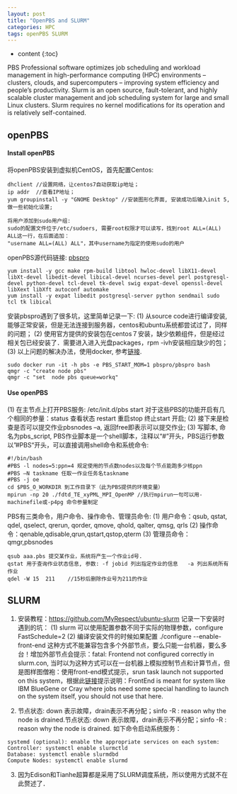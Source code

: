 ```yaml
---
layout: post
title: "OpenPBS and SLURM"
categories: HPC
tags: openPBS SLURM
--- 
```


* content
{:toc}

PBS Professional software optimizes job scheduling and workload management in high-performance computing (HPC) environments – clusters, clouds, and supercomputers – improving system efficiency and people’s productivity. Slurm is an open source, fault-tolerant, and highly scalable cluster management and job scheduling system for large and small Linux clusters. Slurm requires no kernel modifications for its operation and is relatively self-contained.




## **openPBS**

#### **Install openPBS**

将openPBS安装到虚拟机CentOS，首先配置Centos:
```
dhclient //设置网络，让centos7自动获取ip地址；
ip addr  //查看IP地址；
yum groupinstall -y "GNOME Desktop" //安装图形化界面, 安装成功后输入init 5, 做一些初始化设置;
```
```
将用户添加到sudo用户组:
sudo的配置文件位于/etc/sudoers, 需要root权限才可以读写，找到root ALL=(ALL) ALL这一行，在后面追加：
"username ALL=(ALL) ALL"，其中username为指定的使用sudo的用户
```
openPBS源代码链接: [pbspro](https://github.com/pbspro/pbspro)
```
yum install -y gcc make rpm-build libtool hwloc-devel libX11-devel libXt-devel libedit-devel libical-devel ncurses-devel perl postgresql-devel python-devel tcl-devel tk-devel swig expat-devel openssl-devel libXext libXft autoconf automake
yum install -y expat libedit postgresql-server python sendmail sudo tcl tk libical
```
安装pbspro遇到了很多坑，这里简单记录一下:
(1) 从source code进行编译安装,能够正常安装，但是无法连接到服务器，centos和ubuntu系统都尝试过了，同样的问题；
(2) 使用官方提供的安装包在centos７安装，缺少依赖组件，但是经过相关包已经安装了．需要进入进入光盘packages，rpm -ivh安装相应缺少的包；
(3) 以上问题的解决办法，使用docker,  参考[链接](https://pbspro.atlassian.net/wiki/spaces/PBSPro/pages/79298561/Using+Docker+to+Instantiate+PBS).
```
sudo docker run -it -h pbs -e PBS_START_MOM=1 pbspro/pbspro bash
qmgr -c "create node pbs"
qmgr -c "set  node pbs queue=workq"
```
#### **Use openPBS**

(1) 在主节点上打开PBS服务: /etc/init.d/pbs  start
对于这些PBS的功能开启有几个相同的参量：status 查看状态 restart 重启stop 终止start 开启;
(2) 接下来是检查是否可以提交作业pbsnodes –a, 返回free即表示可以提交作业;
(3) 写脚本, 命名为pbs_script, PBS作业脚本是一个shell脚本，注释以“#”开头，PBS运行参数以”#PBS“开头，可以直接调用shell命令和系统命令:
```
#!/bin/bash
#PBS -l nodes=5:ppn=4 规定使用的节点数nodes以及每个节点能跑多少核ppn
#PBS –N taskname 任取一作业任务名taskname
#PBS -j oe
cd $PBS_O_WORKDIR 到工作目录下（此为PBS提供的环境变量）
mpirun -np 20 ./fdtd_TE_xyPML_MPI_OpenMP //执行mpirun一句可以用-machinefile或-p4pg 命令参量制定
```
PBS有三类命令，用户命令、操作命令、管理员命令:
(1) 用户命令：qsub, qstat, qdel, qselect, qrerun, qorder, qmove, qhold, qalter, qmsg, qrls
(2) 操作命令：qenable,qdisable,qrun,qstart,qstop,qterm
(3) 管理员命令：qmgr,pbsnodes
```
qsub aaa.pbs 提交某作业，系统将产生一个作业id号.
qstat 用于查询作业状态信息, 参数: -f jobid 列出指定作业的信息   -a 列出系统所有作业
qdel -W 15  211    //15秒后删除作业号为211的作业
```


## **SLURM**

1. 安装教程：https://github.com/MyRespect/ubuntu-slurm
记录一下安装时遇到的坑：
(1) slurm 可以使用配置参数不同于实际的物理参数，configure FastSchedule=2
(2) 编译安装文件的时候如果配置 ./configure --enable-front-end 
这种方式不能兼容包含多个外部节点，要么只能一台机器，要么多台！增加外部节点会提示：fatal: Frontend not configured correctly in slurm.con, 当时以为这种方式可以在一台机器上模拟控制节点和计算节点，但是图样图僧袍：使用front-end模式提示，srun task launch not supported on this system，根据此[链接](https://bugs.schedmd.com/show_bug.cgi?id=2349)提示说明：FrontEnd is meant for system like IBM BlueGene or Cray where jobs need some special handling to launch on the system itself, you should not use that here.

2. 节点状态: down 表示故障，drain表示不再分配；sinfo -R : reason why the node is drained.节点状态: down 表示故障，drain表示不再分配；sinfo -R : reason why the node is drained. 如下命令启动系统服务：
```
systemd (optional): enable the appropriate services on each system:
Controller: systemctl enable slurmctld
Database: systemctl enable slurmdbd
Compute Nodes: systemctl enable slurmd
```
3. 因为Edison和Tianhe超算都是采用了SLURM调度系统，所以使用方式就不在此赘述了．